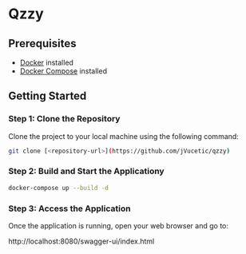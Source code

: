 # Qzzy

## Prerequisites
- [Docker](https://www.docker.com/) installed
- [Docker Compose](https://docs.docker.com/compose/) installed

## Getting Started

### Step 1: Clone the Repository
Clone the project to your local machine using the following command:

```bash
git clone [<repository-url>](https://github.com/jVucetic/qzzy)
```

### Step 2: Build and Start the Applicationy

```bash
docker-compose up --build -d
```

### Step 3: Access the Application

Once the application is running, open your web browser and go to:

http://localhost:8080/swagger-ui/index.html

